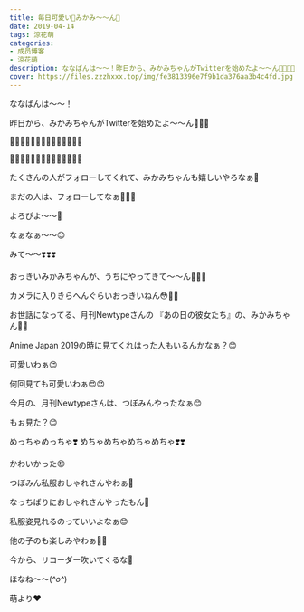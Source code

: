 ```yaml
---
title: 毎日可愛い💓みかみ〜〜ん💓
date: 2019-04-14
tags: 涼花萌
categories: 
- 成员博客
- 涼花萌
description: ななばんは〜〜！昨日から、みかみちゃんがTwitterを始めたよ〜〜ん🐥💓💓🐥💓🐥💓🐥💓🐥💓🐥💓🐥💓🐥💓💓🐥💓🐥💓🐥💓🐥💓🐥💓🐥💓🐥たくさんの人がフォロ...
cover: https://files.zzzhxxx.top/img/fe3813396e7f9b1da376aa3b4c4fd.jpg 
---
```







ななばんは〜〜！





昨日から、みかみちゃんがTwitterを始めたよ〜〜ん🐥💓💓



🐥💓🐥💓🐥💓🐥💓🐥💓🐥💓🐥💓



💓🐥💓🐥💓🐥💓🐥💓🐥💓🐥💓🐥






たくさんの人がフォローしてくれて、みかみちゃんも嬉しいやろなぁ🤗




まだの人は、フォローしてなぁ🤫💓💓




よろぴよ〜〜🐥













なぁなぁ〜〜😊





みて〜〜❣️❣️❣️





おっきいみかみちゃんが、うちにやってきて〜〜ん🤗💓💓







カメラに入りきらへんぐらいおっきいねん😳💓💓






お世話になってる、月刊Newtypeさんの
『あの日の彼女たち』の、みかみちゃん💓💓






Anime Japan 2019の時に見てくれはった人もいるんかなぁ？😊









可愛いわぁ😍


何回見ても可愛いわぁ😍😍








今月の、月刊Newtypeさんは、つぼみんやったなぁ😊


もぉ見た？😊



めっちゃめっちゃ❣️
めちゃめちゃめちゃめちゃ❣️❣️



かわいかった😍





つぼみん私服おしゃれさんやわぁ🤭


なっちばりにおしゃれさんやったもん🤭





私服姿見れるのっていいよなぁ😊


他の子のも楽しみやわぁ💓💓










今から、リコーダー吹いてくるな🤫




ほなね〜〜(*^o^*)



萌より❤︎


